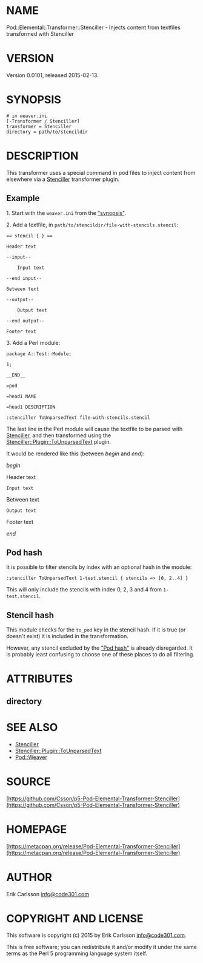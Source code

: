 # NAME

Pod::Elemental::Transformer::Stenciller - Injects content from textfiles transformed with Stenciller

# VERSION

Version 0.0101, released 2015-02-13.

# SYNOPSIS

    # in weaver.ini
    [-Transformer / Stenciller]
    transformer = Stenciller
    directory = path/to/stencildir

# DESCRIPTION

This transformer uses a special command in pod files to inject content from elsewhere via a [Stenciller](https://metacpan.org/pod/Stenciller) transformer plugin.

## Example

1\. Start with the `weaver.ini` from the ["synopsis"](#synopsis).

2\. Add a textfile, in `path/to/stencildir/file-with-stencils.stencil`:

    == stencil { } ==

    Header text

    --input--

        Input text

    --end input--

    Between text

    --output--

        Output text

    --end output--

    Footer text

3\. Add a Perl module:

    package A::Test::Module;

    1;

    __END__

    =pod

    =head1 NAME

    =head1 DESCRIPTION

    :stenciller ToUnparsedText file-with-stencils.stencil

The last line in the Perl module will cause the textfile to be parsed with [Stenciller](https://metacpan.org/pod/Stenciller), and then transformed using the [Stenciller::Plugin::ToUnparsedText](https://metacpan.org/pod/Stenciller::Plugin::ToUnparsedText) plugin.

It would be rendered like this (between _begin_ and _end_):

_begin_

Header text

    Input text

Between text

    Output text

Footer text

_end_

## Pod hash

It is possible to filter stencils by index with an optional hash in the module:

    :stenciller ToUnparsedText 1-test.stencil { stencils => [0, 2..4] }

This will only include the stencils with index 0, 2, 3 and 4 from `1-test.stencil`.

## Stencil hash

This module checks for the `to_pod` key in the stencil hash. If it is true (or doesn't exist) it is included in the transformation.

However, any stencil excluded by the ["Pod hash"](#pod-hash) is already disregarded. It is probably least confusing to choose one of these places to do all filtering.

# ATTRIBUTES

## directory

# SEE ALSO

- [Stenciller](https://metacpan.org/pod/Stenciller)
- [Stenciller::Plugin::ToUnparsedText](https://metacpan.org/pod/Stenciller::Plugin::ToUnparsedText)
- [Pod::Weaver](https://metacpan.org/pod/Pod::Weaver)

# SOURCE

[https://github.com/Csson/p5-Pod-Elemental-Transformer-Stenciller](https://github.com/Csson/p5-Pod-Elemental-Transformer-Stenciller)

# HOMEPAGE

[https://metacpan.org/release/Pod-Elemental-Transformer-Stenciller](https://metacpan.org/release/Pod-Elemental-Transformer-Stenciller)

# AUTHOR

Erik Carlsson <info@code301.com>

# COPYRIGHT AND LICENSE

This software is copyright (c) 2015 by Erik Carlsson <info@code301.com>.

This is free software; you can redistribute it and/or modify it under
the same terms as the Perl 5 programming language system itself.
